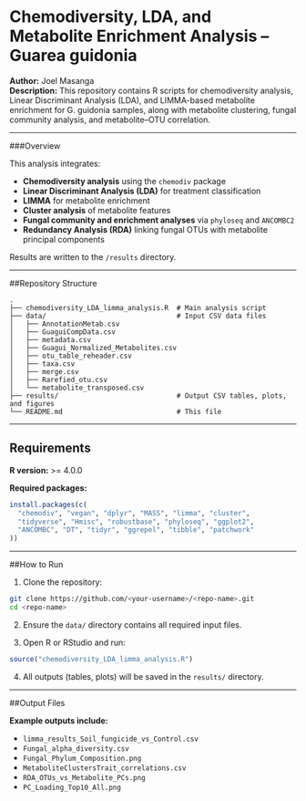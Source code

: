 # Chemodiversity, LDA, and Metabolite Enrichment Analysis – Guarea guidonia

**Author:** Joel Masanga  
**Description:** This repository contains R scripts for chemodiversity analysis, 
Linear Discriminant Analysis (LDA), and LIMMA-based metabolite enrichment for G. guidonia samples, 
along with metabolite clustering, fungal community analysis, and metabolite–OTU correlation.

---

###Overview

This analysis integrates:
- **Chemodiversity analysis** using the `chemodiv` package
- **Linear Discriminant Analysis (LDA)** for treatment classification
- **LIMMA** for metabolite enrichment
- **Cluster analysis** of metabolite features
- **Fungal community and enrichment analyses** via `phyloseq` and `ANCOMBC2`
- **Redundancy Analysis (RDA)** linking fungal OTUs with metabolite principal components

Results are written to the `/results` directory.

---

##Repository Structure

```
.
├── chemodiversity_LDA_limma_analysis.R  # Main analysis script
├── data/                                # Input CSV data files
│   ├── AnnotationMetab.csv
│   ├── GuaguiCompData.csv
│   ├── metadata.csv
│   ├── Guagui_Normalized_Metabolites.csv
│   ├── otu_table_reheader.csv
│   ├── taxa.csv
│   ├── merge.csv
│   ├── Rarefied_otu.csv
│   └── metabolite_transposed.csv
├── results/                             # Output CSV tables, plots, and figures
└── README.md                            # This file
```

---

## Requirements

**R version:** >= 4.0.0  

**Required packages:**
```r
install.packages(c(
  "chemodiv", "vegan", "dplyr", "MASS", "limma", "cluster",
  "tidyverse", "Hmisc", "robustbase", "phyloseq", "ggplot2",
  "ANCOMBC", "DT", "tidyr", "ggrepel", "tibble", "patchwork"
))
```

---

##How to Run

1. Clone the repository:
```bash
git clone https://github.com/<your-username>/<repo-name>.git
cd <repo-name>
```

2. Ensure the `data/` directory contains all required input files.

3. Open R or RStudio and run:
```r
source("chemodiversity_LDA_limma_analysis.R")
```

4. All outputs (tables, plots) will be saved in the `results/` directory.

---

##Output Files

**Example outputs include:**
- `limma_results_Soil_fungicide_vs_Control.csv`  
- `Fungal_alpha_diversity.csv`  
- `Fungal_Phylum_Composition.png`  
- `MetaboliteClustersTrait_correlations.csv`  
- `RDA_OTUs_vs_Metabolite_PCs.png`  
- `PC_Loading_Top10_All.png`

